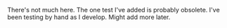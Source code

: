 There's not much here.  The one test I've added is probably obsolete.
I've been testing by hand as I develop.  Might add more later.
